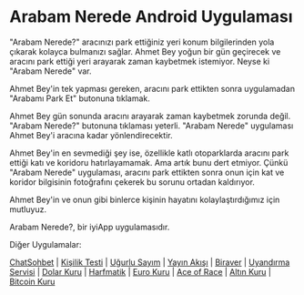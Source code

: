 # Arabam Nerede Android Uygulaması

"Arabam Nerede?" aracınızı park ettiğiniz yeri konum bilgilerinden yola çıkarak kolayca bulmanızı sağlar.
Ahmet Bey yoğun bir gün geçirecek ve aracını park ettiği yeri arayarak zaman kaybetmek istemiyor. Neyse ki "Arabam Nerede" var.

Ahmet Bey'in tek yapması gereken, aracını park ettikten sonra uygulamadan "Arabamı Park Et" butonuna tıklamak.

Ahmet Bey gün sonunda aracını arayarak zaman kaybetmek zorunda değil. "Arabam Nerede?" butonuna tıklaması yeterli. "Arabam Nerede" uygulaması Ahmet Bey'i aracına kadar yönlendirecektir.

Ahmet Bey'in en sevmediği şey ise, özellikle katlı otoparklarda aracını park ettiği katı ve koridoru hatırlayamamak. Ama artık bunu dert etmiyor. Çünkü "Arabam Nerede" uygulaması, aracını park ettikten sonra onun için kat ve koridor bilgisinin fotoğrafını çekerek bu sorunu ortadan kaldırıyor.

Ahmet Bey'in ve onun gibi binlerce kişinin hayatını kolaylaştırdığımız için mutluyuz.

Arabam Nerede?, bir iyiApp uygulamasıdır.

Diğer Uygulamalar:

[ChatSohbet](https://play.google.com/store/apps/details?id=com.iyiapp.chatsohbet) | 
[Kişilik Testi](https://play.google.com/store/apps/details?id=com.iyiapp.kisiliktesti) | 
[Uğurlu Sayım](https://play.google.com/store/apps/details?id=com.iyiapp.ugurlusayim) | 
[Yayın Akışı](https://play.google.com/store/apps/details?id=com.iyiapp.yayin.akisi) | 
[Biraver](https://play.google.com/store/apps/details?id=com.iyiapp.biraver) | 
[Uyandırma Servisi](https://play.google.com/store/apps/details?id=com.iyiapp.uyandirma.servisi) | 
[Dolar Kuru](https://play.google.com/store/apps/details?id=com.iyiapp.dolarkuru) | 
[Harfmatik](https://play.google.com/store/apps/details?id=com.iyiapp.harfmatik) | 
[Euro Kuru](https://play.google.com/store/apps/details?id=com.iyiapp.eurokuru) | 
[Ace of Race](https://play.google.com/store/apps/details?id=com.iyiapp.aceofrace) | 
[Altın Kuru](https://play.google.com/store/apps/details?id=com.iyiapp.altinkuru) | 
[Bitcoin Kuru](https://play.google.com/store/apps/details?id=com.iyiapp.bitcoinkuru) 
